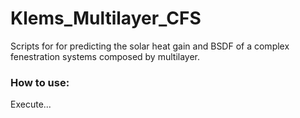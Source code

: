 # Klems_Multilayer_CFS
Scripts for for predicting the solar heat gain and BSDF of a complex fenestration systems composed by multilayer.
  


### How to use:
Execute...